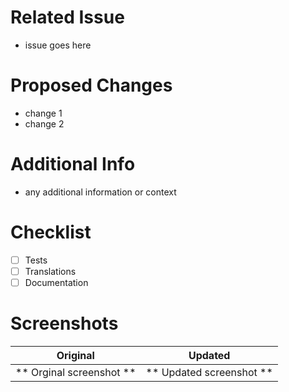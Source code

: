 # Related Issue  
- issue goes here 

# Proposed Changes
- change 1
- change 2

# Additional Info
- any additional information or context

# Checklist
- [ ] Tests
- [ ] Translations
- [ ] Documentation

# Screenshots

Original | Updated
:--------:|:--------:
** Orginal screenshot ** | ** Updated screenshot **|
